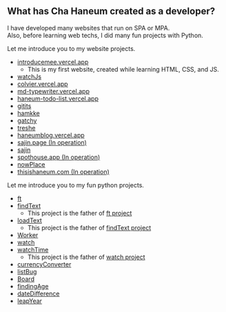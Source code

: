 ## What has Cha Haneum created as a developer?
I have developed many websites that run on SPA or MPA.<br/>
Also, before learning web techs, I did many fun projects with Python.

Let me introduce you to my website projects.

- [introducemee.vercel.app](https://github.com/chebread/Introduce)
  - This is my first website, created while learning HTML, CSS, and JS.
- [watchJs](https://github.com/chebread/watchJs)
- [colvier.vercel.app](https//github.com/chebread/colvier)
- [md-typewriter.vercel.app](https://github.com/chebread/md-typewriter)
- [haneum-todo-list.vercel.app](https://github.com/chebread/todo-list)
- [gitits](https://github.com/chebread/gitits)
- [hamkke](https://github.com/chebread/hammke)
- [gatchy](https://github.com/chebread/gatchy)
- [treshe](https://github.com/chebread/treshe)
- [haneumblog.vercel.app](https://github.com/chebread/blogHaneum)
- [sajin.page (In operation)](https://github.com/chebread/sajin.page)
- [sajin](https://github.com/chebread/sajin)
- [spothouse.app (In operation)](https://github.com/chebread/spothouse.app)
- [nowPlace](https://github.com/chebread/nowPlace)
- [thisishaneum.com (In operation)](https://github.com/chebread/thisishaneum.com)

Let me introduce you to my fun python projects.

- [ft](https://github.com/chebread/ft)
- [findText](https://github.com/chebread/findText)
  - This project is the father of [ft project](https://github.com/chebread/ft)
- [loadText](https://github.com/chebread/loadText)
  - This project is the father of [findText project](https://github.com/chebread/findText)
- [Worker](https://github.com/chebread/Worker)
- [watch](https://github.com/chebread/watch)
- [watchTime](https://github.com/chebread/watchTime)
  - This project is the father of [watch project](https://github.com/chebread/watch)
- [currencyConverter](https://github.com/chebread/currencyConverter)
- [listBug](https://github.com/chebread/listBug)
- [Board](https://github.com/chebread/Board)
- [findingAge](https://github.com/chebread)
- [dateDifference](https://github.com/chebread/dateDifference)
- [leapYear](https://github.com/chebread/leapYear)
